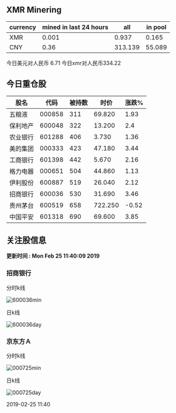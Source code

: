 ## XMR Minering

|currency|mined in last 24 hours|all|in pool|
|---|---|---|---|
|XMR|0.001|0.937|0.165|
|CNY|0.36|313.139|55.089|

今日美元对人民币 6.71	今日xmr对人民币334.22


## 今日重仓股 

|股名|代码|被持数|时价|涨跌%|
|---|---|---|---|---|
|五粮液|000858|311|69.820|1.93|
|保利地产|600048|322|13.200|2.4|
|农业银行|601288|406|3.730|1.36|
|美的集团|000333|423|47.180|3.44|
|工商银行|601398|442|5.670|2.16|
|格力电器|000651|504|44.860|1.13|
|伊利股份|600887|519|26.040|2.12|
|招商银行|600036|530|31.690|3.46|
|贵州茅台|600519|658|722.250|-0.52|
|中国平安|601318|690|69.600|3.85|

## 关注股信息
**更新时间 : Mon Feb 25 11:40:09 2019**
### 招商银行 
分时k线

![600036min](http://image.sinajs.cn/newchart/min/n/sh600036.gif)

日k线

![600036day](http://image.sinajs.cn/newchart/daily/n/sh600036.gif)

### 京东方Ａ 
分时k线

![000725min](http://image.sinajs.cn/newchart/min/n/sz000725.gif)

日k线

![000725day](http://image.sinajs.cn/newchart/daily/n/sz000725.gif)

2019-02-25 11:40
